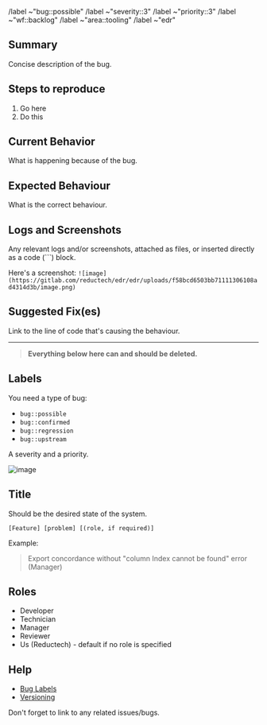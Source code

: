 /label ~"bug::possible"
/label ~"severity::3"
/label ~"priority::3"
/label ~"wf::backlog"
/label ~"area::tooling"
/label ~"edr"

## Summary

Concise description of the bug.

## Steps to reproduce

1. Go here
2. Do this

## Current Behavior

What is happening because of the bug.

## Expected Behaviour

What is the correct behaviour.

## Logs and Screenshots

Any relevant logs and/or screenshots, attached as files, or
inserted directly as a code (```) block.

Here's a screenshot: `![image](https://gitlab.com/reductech/edr/edr/uploads/f58bcd6503bb71111306108ad4314d3b/image.png)`

## Suggested Fix(es)

Link to the line of code that's causing the behaviour.

---

> **Everything below here can and should be deleted.**

## Labels

You need a type of bug:

- `bug::possible`
- `bug::confirmed`
- `bug::regression`
- `bug::upstream`

A severity and a priority.

![image](https://gitlab.com/reductech/kb/-/wikis/uploads/55b912e1cdfae45b7139aa68f41bbcbc/image.png)

## Title

Should be the desired state of the system.

```
[Feature] [problem] [(role, if required)]
```

Example:

> Export concordance without "column Index cannot be found" error (Manager)

## Roles

- Developer
- Technician
- Manager
- Reviewer
- Us (Reductech) - default if no role is specified

## Help

- [Bug Labels](https://gitlab.com/reductech/kb/-/wikis/Development/Labels#bugs-c85a16)
- [Versioning](https://gitlab.com/reductech/kb/-/wikis/Development/Guidelines#versioning)

Don't forget to link to any related issues/bugs.
